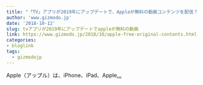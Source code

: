 ```yaml
---
title: "「TV」アプリが2019年にアップデートで、Appleが無料の動画コンテンツを配信？ さては、おま国だな…"
author: 'www.gizmodo.jp'
date: '2018-10-12'
slug: tvアプリが2019年にアップデートでappleが無料の動画
link: https://www.gizmodo.jp/2018/10/apple-free-original-contents.html
categories:
- bloglink
tags:
  - gizmodojp
---
```


Apple（アップル）は、iPhone、iPad、Apple[... <i class="fas fa-external-link-alt"></i>](https://www.gizmodo.jp/2018/10/apple-free-original-contents.html)

